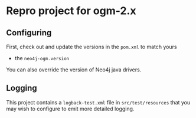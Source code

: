 # Repro project for ogm-2.x

## Configuring

First, check out and update the versions in the `pom.xml` to match yours

- the `neo4j-ogm.version`

You can also override the version of Neo4j java drivers.

## Logging

This project contains a `logback-test.xml` file in `src/test/resources` that you
may wish to configure to emit more detailed logging.